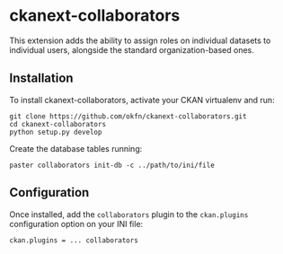 # ckanext-collaborators

This extension adds the ability to assign roles on individual datasets to individual users, alongside the standard organization-based ones.

## Installation

To install ckanext-collaborators, activate your CKAN virtualenv and run:

    git clone https://github.com/okfn/ckanext-collaborators.git
    cd ckanext-collaborators
    python setup.py develop

Create the database tables running:

    paster collaborators init-db -c ../path/to/ini/file


## Configuration

Once installed, add the `collaborators` plugin to the `ckan.plugins` configuration option on your INI file:

    ckan.plugins = ... collaborators

